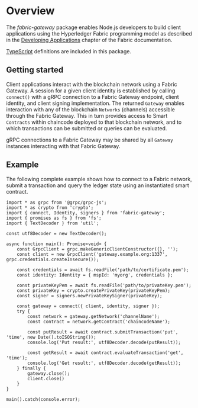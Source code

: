 # Overview

The *fabric-gateway* package enables Node.js developers to build client applications using the Hyperledger Fabric programming model as described in the [Developing Applications](https://hyperledger-fabric.readthedocs.io/en/latest/developapps/developing_applications.html) chapter of the Fabric documentation.

[TypeScript](http://www.typescriptlang.org/) definitions are included in this package.

## Getting started

Client applications interact with the blockchain network using a Fabric Gateway. A session for a given client identity is established by calling `connect()` with a gRPC connection to a Fabric Gateway endpoint, client identity, and client signing implementation. The returned `Gateway` enables interaction with any of the blockchain `Networks` (channels) accessible through the Fabric Gateway. This in turn provides access to Smart `Contracts` within chaincode deployed to that blockchain network, and to which transactions can be submitted or queries can be evaluated.

gRPC connections to a Fabric Gateway may be shared by all `Gateway` instances interacting with that Fabric Gateway.

## Example

The following complete example shows how to connect to a Fabric network, submit a transaction and query the ledger state using an instantiated smart contract.

    import * as grpc from '@grpc/grpc-js';
    import * as crypto from 'crypto';
    import { connect, Identity, signers } from 'fabric-gateway';
    import { promises as fs } from 'fs';
    import { TextDecoder } from 'util';

    const utf8Decoder = new TextDecoder();

    async function main(): Promise<void> {
        const GrpcClient = grpc.makeGenericClientConstructor({}, '');
        const client = new GrpcClient('gateway.example.org:1337', grpc.credentials.createInsecure());

        const credentials = await fs.readFile('path/to/certificate.pem');
        const identity: Identity = { mspId: 'myorg', credentials };

        const privateKeyPem = await fs.readFile('path/to/privateKey.pem');
        const privateKey = crypto.createPrivateKey(privateKeyPem);
        const signer = signers.newPrivateKeySigner(privateKey);

        const gateway = connect({ client, identity, signer });
        try {
            const network = gateway.getNetwork('channelName');
            const contract = network.getContract('chaincodeName');

            const putResult = await contract.submitTransaction('put', 'time', new Date().toISOString());
            console.log('Put result:', utf8Decoder.decode(putResult));

            const getResult = await contract.evaluateTransaction('get', 'time');
            console.log('Get result:', utf8Decoder.decode(getResult));
        } finally {
            gateway.close();
            client.close()
        }
    }

    main().catch(console.error);
